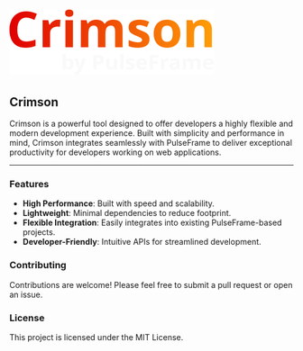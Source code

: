 # ![Crimson by PulseFrame](./src/Assets/logo.png)

## Crimson

Crimson is a powerful tool designed to offer developers a highly flexible and modern development experience. Built with simplicity and performance in mind, Crimson integrates seamlessly with PulseFrame to deliver exceptional productivity for developers working on web applications.

---

### Features
- **High Performance**: Built with speed and scalability.
- **Lightweight**: Minimal dependencies to reduce footprint.
- **Flexible Integration**: Easily integrates into existing PulseFrame-based projects.
- **Developer-Friendly**: Intuitive APIs for streamlined development.

### Contributing

Contributions are welcome! Please feel free to submit a pull request or open an issue.

### License

This project is licensed under the MIT License.